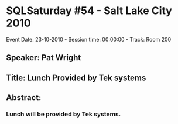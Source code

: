 # SQLSaturday #54 - Salt Lake City 2010
Event Date: 23-10-2010 - Session time: 00:00:00 - Track: Room 200 
## Speaker: Pat Wright
## Title: Lunch Provided by Tek systems
## Abstract:
### Lunch will be provided by Tek systems.  
